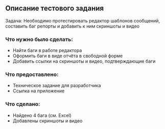 ## Описание тестового задания

Задача: Необходимо протестировать редактор шаблонов сообщений, составить баг репорты и добавить к ним скриншоты и видео

### Что нужно было сделать:
- Найти баги в работе редактора
- Оформить баги в виде отчёта в свободной форме
- Добавить ссылки на скриншоты и видео, подтверждающие баги

### Что предоставлено:
- Техническое задание для разработчика
- Ссылка на приложение

### Что сделано:
- Найдено 4 бага (см. Excel)
- Добавлены скриншоты и видео
